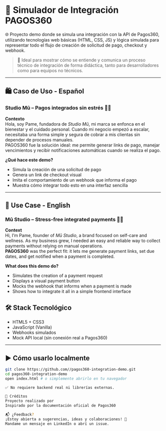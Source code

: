 # 💸 Simulador de Integración PAGOS360

🌐 Proyecto demo donde se simula una integración con la API de Pagos360, utilizando tecnologías web básicas (HTML, CSS, JS) y lógica simulada para representar todo el flujo de creación de solicitud de pago, checkout y webhook.

> 🚀 Ideal para mostrar cómo se entiende y comunica un proceso técnico de integración de forma didáctica, tanto para desarrolladores como para equipos no técnicos.

---

## 🛍️ Caso de Uso - Español

### Studio Mū – Pagos integrados sin estrés 🧘‍♀️

**Contexto**  
Hola, soy Pame, fundadora de *Studio Mū*, mi marca se enfonca en el bienestar y el cuidado personal. Cuando mi negocio empezó a escalar, necesitaba una forma simple y segura de cobrar a mis clientas sin depender de procesos manuales.  
PAGOS360 fue la solución ideal: me permite generar links de pago, manejar vencimientos y recibir notificaciones automáticas cuando se realiza el pago.

**¿Qué hace este demo?**
- Simula la creación de una solicitud de pago
- Genera un link de checkout visual
- Imita el comportamiento de un webhook que informa el pago
- Muestra cómo integrar todo esto en una interfaz sencilla

---

## 🧾 Use Case - English

### Mū Studio – Stress-free integrated payments 🧘‍♀️

**Context**  
Hi, I’m Pame, founder of *Mū Studio*, a brand focused on self-care and wellness. As my business grew, I needed an easy and reliable way to collect payments without relying on manual operations.  
**PAGOS360** was the perfect fit: it lets me generate payment links, set due dates, and get notified when a payment is completed.

**What does this demo do?**
- Simulates the creation of a payment request
- Displays a visual payment button
- Mocks the webhook that informs when a payment is made
- Shows how to integrate it all in a simple frontend interface


## 🛠️ Stack Tecnológico

- HTML5 + CSS3
- JavaScript (Vanilla)
- Webhooks simulados
- Mock API local (sin conexión real a Pagos360)

---

## ▶️ Cómo usarlo localmente

```bash
git clone https://github.com//pagos360-integration-demo.git
cd pagos360-integration-demo
open index.html # o simplemente abrirlo en tu navegador

✅ No requiere backend real ni librerías externas.

🤝 Créditos
Proyecto realizado por 
Inspirado por la documentación oficial de Pagos360

📬 ¿Feedback?
¡Estoy abierta a sugerencias, ideas y colaboraciones! 💌
Mandame un mensaje en LinkedIn o abrí un issue.